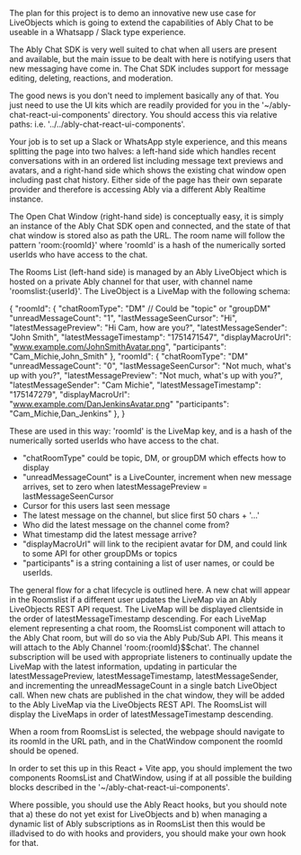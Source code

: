 The plan for this project is to demo an innovative new use case for LiveObjects which is going to extend the capabilities of Ably Chat to be useable in a Whatsapp / Slack type experience. 

The Ably Chat SDK is very well suited to chat when all users are present and available, but the main issue to be dealt with here is notifying users that new messaging have come in. The Chat SDK includes support for message editing, deleting, reactions, and moderation.

The good news is you don't need to implement basically any of that. You just need to use the UI kits which are readily provided for you in the '~/ably-chat-react-ui-components' directory. You should access this via relative paths: i.e. '../../ably-chat-react-ui-components'.

Your job is to set up a Slack or WhatsApp style experience, and this means splitting the page into two halves: a left-hand side which handles recent conversations with in an ordered list including message text previews and avatars, and a right-hand side which shows the existing chat window open including past chat history. Either side of the page has their own separate <AblyClient> provider and therefore is accessing Ably via a different Ably Realtime instance.

The Open Chat Window (right-hand side) is conceptually easy, it is simply an instance of the Ably Chat SDK open and connected, and the state of that chat window is stored also as path the URL. The room name will follow the pattern 'room:{roomId}' where 'roomId' is a hash of the numerically sorted userIds who have access to the chat.

The Rooms List (left-hand side) is managed by an Ably LiveObject which is hosted on a private Ably channel for that user, with channel name 'roomslist:{userId}'. The LiveObject is a LiveMap with the following schema:

{
  "roomId": {
    "chatRoomType": "DM" // Could be "topic" or "groupDM"
    "unreadMessageCount": "1",
    "lastMessageSeenCursor": "Hi",
    "latestMessagePreview": "Hi Cam, how are you?",
    "latestMessageSender": "John Smith",
    "latestMessageTimestamp": "1751471547",
    "displayMacroUrl": "www.example.com/JohnSmithAvatar.png",
    "participants": "Cam_Michie,John_Smith"
  },
  "roomId": {
    "chatRoomType": "DM"
    "unreadMessageCount": "0",
    "lastMessageSeenCursor": "Not much, what's up with you?",
    "latestMessagePreview": "Not much, what's up with you?",
    "latestMessageSender": "Cam Michie",
    "latestMessageTimestamp": "175147279",
    "displayMacroUrl": "www.example.com/DanJenkinsAvatar.png"
    "participants": "Cam_Michie,Dan_Jenkins"
  },
}

These are used in this way:
'roomId' is the LiveMap key, and is a hash of the numerically sorted userIds who have access to the chat.
- "chatRoomType" could be topic, DM, or groupDM which effects how to display
- "unreadMessageCount" is a LiveCounter, increment when new message arrives, set to zero when latestMessagePreview = lastMessageSeenCursor
- Cursor for this users last seen message
- The latest message on the channel, but slice first 50 chars + '...'
- Who did the latest message on the channel come from?
- What timestamp did the latest message arrive?
- "displayMacroUrl" will link to the recipient avatar for DM, and could link to some API for other groupDMs or topics
- "participants" is a string containing a list of user names, or could be userIds.

The general flow for a chat lifecycle is outlined here. A new chat will appear in the Roomslist if a different user updates the LiveMap via an Ably LiveObjects REST API request. The LiveMap will be displayed clientside in the order of latestMessageTimestamp descending. For each LiveMap element representing a chat room, the RoomsList component will attach to the Ably Chat room, but will do so via the Ably Pub/Sub API. This means it will attach to the Ably Channel 'room:{roomId}$$chat'. The channel subscription will be used with appropriate listeners to continually update the LiveMap with the latest information, updating in particular the latestMessagePreview, latestMessageTimestamp, latestMessageSender, and incrementing the unreadMessageCount in a single batch LiveObject call. When new chats are published in the chat window, they will be added to the Ably LiveMap via the LiveObjects REST API. The RoomsList will display the LiveMaps in order of latestMessageTimestamp descending.

When a room from RoomsList is selected, the webpage should navigate to its roomId in the URL path, and in the ChatWindow component the roomId should be opened.

In order to set this up in this React + Vite app, you should implement the two components RoomsList and ChatWindow, using if at all possible the building blocks described in the '~/ably-chat-react-ui-components'.

Where possible, you should use the Ably React hooks, but you should note that a) these do not yet exist for LiveObjects and b) when managing a dynamic list of Ably subscriptions as in RoomsList then this would be illadvised to do with hooks and providers, you should make your own hook for that.
